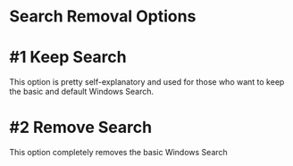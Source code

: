 # Search Removal Options

# #1 Keep Search
This option is pretty self-explanatory and used for those who want to keep the basic and default Windows Search.

# #2 Remove Search
This option completely removes the basic Windows Search
